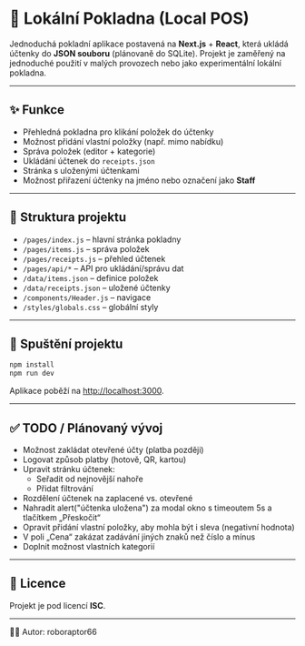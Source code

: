 # 🧾 Lokální Pokladna (Local POS)

Jednoduchá pokladní aplikace postavená na **Next.js** + **React**, která ukládá účtenky do **JSON souboru** (plánovaně do SQLite). Projekt je zaměřený na jednoduché použití v malých provozech nebo jako experimentální lokální pokladna.

---

## ✨ Funkce

- Přehledná pokladna pro klikání položek do účtenky
- Možnost přidání vlastní položky (např. mimo nabídku)
- Správa položek (editor + kategorie)
- Ukládání účtenek do `receipts.json`
- Stránka s uloženými účtenkami
- Možnost přiřazení účtenky na jméno nebo označení jako **Staff**

---

## 📂 Struktura projektu

- `/pages/index.js` – hlavní stránka pokladny
- `/pages/items.js` – správa položek
- `/pages/receipts.js` – přehled účtenek
- `/pages/api/*` – API pro ukládání/správu dat
- `/data/items.json` – definice položek
- `/data/receipts.json` – uložené účtenky
- `/components/Header.js` – navigace
- `/styles/globals.css` – globální styly

---

## 🚀 Spuštění projektu

```bash
npm install
npm run dev
```

Aplikace poběží na [http://localhost:3000](http://localhost:3000).

---

## ✅ TODO / Plánovaný vývoj

- Možnost zakládat otevřené účty (platba později)
- Logovat způsob platby (hotově, QR, kartou)
- Upravit stránku účtenek:
  - Seřadit od nejnovější nahoře
  - Přidat filtrování
- Rozdělení účtenek na zaplacené vs. otevřené
- Nahradit alert("účtenka uložena") za modal okno s timeoutem 5s a tlačítkem „Přeskočit“
- Opravit přidání vlastní položky, aby mohla být i sleva (negativní hodnota)
- V poli „Cena“ zakázat zadávání jiných znaků než číslo a mínus
- Doplnit možnost vlastních kategorií

---

## 📜 Licence

Projekt je pod licencí **ISC**.

---

👨‍💻 Autor: roboraptor66

